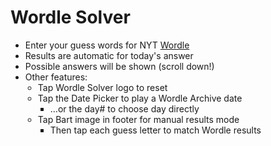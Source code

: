 # Wordle Solver
<ul>
  <li>Enter your guess words for NYT <a href="https://www.nytimes.com/games/wordle/index.html">Wordle</a></li>
  <li>Results are automatic for today's answer</li>
  <!-- <li style="list-style-type: none;"><! -- could not make CSS selector styling work-- >
    <ul style="padding-inline-start: 20px !important;"><! -- could not make CSS selector styling work-- >
      <li>Black:&nbsp;&nbsp;&nbsp;exclude letter</li>
      <li>Yellow:&nbsp;include letter, wrong position</li>
      <li>Green:&nbsp;&nbsp;include letter, correct position</li>
    </ul>
  </li>
  // -->
  <li>Possible answers will be shown (scroll down!)</li>
  <li>Other features:</li>
  <li style="list-style-type: none;"><!-- could not make CSS selector styling work-->
    <ul style="padding-inline-start: 20px !important;"><!-- could not make CSS selector styling work-->
      <li>Tap Wordle Solver logo to reset</li>
      <li>Tap the Date Picker to play a Wordle Archive date</li>
      <li style="list-style-type: none;"><!-- could not make CSS selector styling work-->
        <ul style="padding-inline-start: 20px !important;"><!-- could not make CSS selector styling work-->
          <li>...or the day# to choose day directly</li>
        </ul>
      </li>
      <li>Tap Bart image in footer for manual results mode</li>
      <li style="list-style-type: none;"><!-- could not make CSS selector styling work-->
        <ul style="padding-inline-start: 20px !important;"><!-- could not make CSS selector styling work-->
          <li>Then tap each guess letter to match Wordle results</li>
        </ul>
      </li>
    </ul>
  </li>
</ul>
